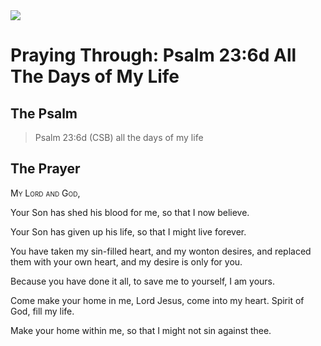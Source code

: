 <img class="intro-right" src="/images/art-paris-psalter.jpg">

# Praying Through: Psalm 23:6d All The Days of My Life

## The Psalm

>Psalm 23:6d (CSB)   all the days of my life

## The Prayer

<div style="font-variant: small-caps;">My Lord and God,</div>

Your Son has shed his blood for me,
  so that I now believe.

Your Son has given up his life,
  so that I might live forever.

You have taken my sin-filled heart,
  and my wonton desires,
  and replaced them with your own heart,
  and my desire is only for you.

Because you have done it all,
  to save me to yourself,
  I am yours.

Come make your home in me,
  Lord Jesus, come into my heart.
  Spirit of God, fill my life.

Make your home within me,
  so that I might not sin against thee.
